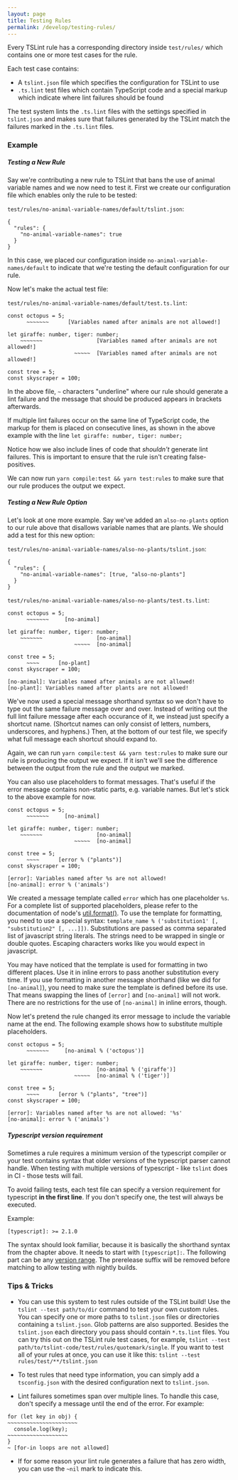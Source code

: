 ```yaml
---
layout: page
title: Testing Rules
permalink: /develop/testing-rules/
---
```


Every TSLint rule has a corresponding directory inside `test/rules/` which contains one or more test cases for the rule.

Each test case contains:

* A `tslint.json` file which specifies the configuration for TSLint to use
* `.ts.lint` test files which contain TypeScript code and a special markup which indicate where lint failures should be found

The test system lints the `.ts.lint` files with the settings specified in `tslint.json` and makes sure that failures generated by the TSLint match the failures marked in the `.ts.lint` files.

### Example ###

##### Testing a New Rule #####

Say we're contributing a new rule to TSLint that bans the use of animal variable names and we now need to test it. First we create our configuration file which enables only the rule to be tested:

`test/rules/no-animal-variable-names/default/tslint.json`:

```
{
  "rules": {
    "no-animal-variable-names": true
  }
}
```

In this case, we placed our configuration inside `no-animal-variable-names/default` to indicate that we're testing the default configuration for our rule.

Now let's make the actual test file:

`test/rules/no-animal-variable-names/default/test.ts.lint`:

```
const octopus = 5;
      ~~~~~~~      [Variables named after animals are not allowed!]

let giraffe: number, tiger: number;
    ~~~~~~~                 [Variables named after animals are not allowed!]
                     ~~~~~  [Variables named after animals are not allowed!]

const tree = 5;
const skyscraper = 100;
```

In the above file, `~` characters "underline" where our rule should generate a lint failure
and the message that should be produced appears in brackets afterwards.

If multiple lint failures occur on the same line of TypeScript code, the markup for them is placed on consecutive lines,
as shown in the above example with the line `let giraffe: number, tiger: number;`

Notice how we also include lines of code that *shouldn't* generate lint failures.
This is important to ensure that the rule isn't creating false-positives.

We can now run `yarn compile:test && yarn test:rules` to make sure that our rule produces the output we expect.

##### Testing a New Rule Option #####

Let's look at one more example. Say we've added an `also-no-plants` option to our rule above that disallows variable names that are plants. We should add a test for this new option:

`test/rules/no-animal-variable-names/also-no-plants/tslint.json`:

```
{
  "rules": {
    "no-animal-variable-names": [true, "also-no-plants"]
  }
}
```

`test/rules/no-animal-variable-names/also-no-plants/test.ts.lint`:

```
const octopus = 5;
      ~~~~~~~     [no-animal]

let giraffe: number, tiger: number;
    ~~~~~~~                 [no-animal]
                     ~~~~~  [no-animal]

const tree = 5;
      ~~~~      [no-plant]
const skyscraper = 100;

[no-animal]: Variables named after animals are not allowed!
[no-plant]: Variables named after plants are not allowed!
```

We've now used a special message shorthand syntax so we don't have to type out the same failure message over and over.
Instead of writing out the full lint failure message after each occurance of it, we instead just specify a shortcut name.
(Shortcut names can only consist of letters, numbers, underscores, and hyphens.)
Then, at the bottom of our test file, we specify what full message each shortcut should expand to.

Again, we can run `yarn compile:test && yarn test:rules` to make sure our rule is producing the output we expect. If it isn't we'll see the difference between the output from the rule and the output we marked.

You can also use placeholders to format messages. That's useful if the error message contains non-static parts, e.g. variable names. But let's stick to the above example for now.

```
const octopus = 5;
      ~~~~~~~     [no-animal]

let giraffe: number, tiger: number;
    ~~~~~~~                 [no-animal]
                     ~~~~~  [no-animal]

const tree = 5;
      ~~~~      [error % ("plants")]
const skyscraper = 100;

[error]: Variables named after %s are not allowed!
[no-animal]: error % ('animals')
```

We created a message template called `error` which has one placeholder `%s`. For a complete list of supported placeholders, please refer to the documentation of node's [util.format()](https://nodejs.org/api/util.html#util_util_format_format_args).
To use the template for formatting, you need to use a special syntax: `template_name % ('substitution1' [, "substitution2" [, ...]])`.
Substitutions are passed as comma separated list of javascript string literals. The strings need to be wrapped in single or double quotes. Escaping characters works like you would expect in javascript.

You may have noticed that the template is used for formatting in two different places. Use it in inline errors to pass another substitution every time.
If you use formatting in another message shorthand (like we did for `[no-animal]`), you need to make sure the template is defined before its use. That means swapping the lines of `[error]` and `[no-animal]` will not work. There are no restrictions for the use of `[no-animal]` in inline errors, though.

Now let's pretend the rule changed its error message to include the variable name at the end. The following example shows how to substitute multiple placeholders.

```
const octopus = 5;
      ~~~~~~~     [no-animal % ('octopus')]

let giraffe: number, tiger: number;
    ~~~~~~~                 [no-animal % ('giraffe')]
                     ~~~~~  [no-animal % ('tiger')]

const tree = 5;
      ~~~~      [error % ("plants", "tree")]
const skyscraper = 100;

[error]: Variables named after %s are not allowed: '%s'
[no-animal]: error % ('animals')
```

##### Typescript version requirement #####

Sometimes a rule requires a minimum version of the typescript compiler or your test contains syntax that older versions of the typescript parser cannot handle.
When testing with multiple versions of typescript - like `tslint` does in CI - those tests will fail.

To avoid failing tests, each test file can specify a version requirement for typescript **in the first line**. If you don't specify one, the test will always be executed.

Example:
```
[typescript]: >= 2.1.0
```

The syntax should look familiar, because it is basically the shorthand syntax from the chapter above. It needs to start with `[typescript]:`.
The following part can be any [version range](https://github.com/npm/node-semver#ranges). The prerelease suffix will be removed before matching to allow testing with nightly builds.

### Tips & Tricks ###

* You can use this system to test rules outside of the TSLint build! Use the `tslint --test path/to/dir` command to test your own custom rules.
You can specify one or more paths to `tslint.json` files or directories containing a `tslint.json`. Glob patterns are also supported.
Besides the `tslint.json` each directory you pass should contain `*.ts.lint` files. You can try this out on the TSLint rule test cases, for example, `tslint --test path/to/tslint-code/test/rules/quotemark/single`.
If you want to test all of your rules at once, you can use it like this: `tslint --test rules/test/**/tslint.json`

* To test rules that need type information, you can simply add a `tsconfig.json` with the desired configuration next to `tslint.json`.

* Lint failures sometimes span over multiple lines. To handle this case, don't specify a message until the end of the error. For example:

```
for (let key in obj) {
~~~~~~~~~~~~~~~~~~~~~~
  console.log(key);
~~~~~~~~~~~~~~~~~~~
}
~ [for-in loops are not allowed]
```

* If for some reason your lint rule generates a failure that has zero width, you can use the `~nil` mark to indicate this.

